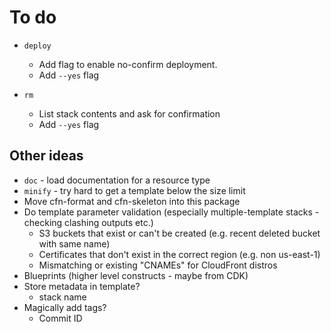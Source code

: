 # To do

* `deploy`
    * Add flag to enable no-confirm deployment.
    * Add `--yes` flag

* `rm`
    * List stack contents and ask for confirmation
    * Add `--yes` flag

## Other ideas

* `doc` - load documentation for a resource type
* `minify` - try hard to get a template below the size limit
* Move cfn-format and cfn-skeleton into this package
* Do template parameter validation (especially multiple-template stacks - checking clashing outputs etc.)
    * S3 buckets that exist or can't be created (e.g. recent deleted bucket with same name)
    * Certificates that don't exist in the correct region (e.g. non us-east-1)
    * Mismatching or existing "CNAMEs" for CloudFront distros
* Blueprints (higher level constructs - maybe from CDK)
* Store metadata in template?
    * stack name
* Magically add tags?
    * Commit ID
